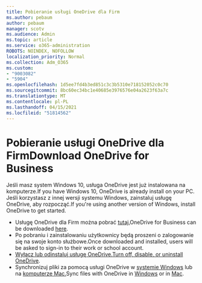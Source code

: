 ```yaml
---
title: Pobieranie usługi OneDrive dla Firm
ms.author: pebaum
author: pebaum
manager: scotv
ms.audience: Admin
ms.topic: article
ms.service: o365-administration
ROBOTS: NOINDEX, NOFOLLOW
localization_priority: Normal
ms.collection: Adm_O365
ms.custom:
- "9003082"
- "5904"
ms.openlocfilehash: 1d5ee7fd4b3ed851c3c3b5310e718152052c0c70
ms.sourcegitcommit: 8bc60ec34bc1e40685e3976576e04a2623f63a7c
ms.translationtype: MT
ms.contentlocale: pl-PL
ms.lasthandoff: 04/15/2021
ms.locfileid: "51814562"
---
```

# <a name="download-onedrive-for-business"></a><span data-ttu-id="b6f0a-102">Pobieranie usługi OneDrive dla Firm</span><span class="sxs-lookup"><span data-stu-id="b6f0a-102">Download OneDrive for Business</span></span>

<span data-ttu-id="b6f0a-103">Jeśli masz system Windows 10, usługa OneDrive jest już instalowana na komputerze.</span><span class="sxs-lookup"><span data-stu-id="b6f0a-103">If you have Windows 10, OneDrive is already install on your PC.</span></span> <span data-ttu-id="b6f0a-104">Jeśli korzystasz z innej wersji systemu Windows, zainstaluj usługę OneDrive, aby rozpocząć.</span><span class="sxs-lookup"><span data-stu-id="b6f0a-104">If you're using another version of Windows, install OneDrive to get started.</span></span>

- <span data-ttu-id="b6f0a-105">Usługę OneDrive dla Firm można pobrać [tutaj.](https://www.microsoft.com/microsoft-365/onedrive/download)</span><span class="sxs-lookup"><span data-stu-id="b6f0a-105">OneDrive for Business can be downloaded  [here](https://www.microsoft.com/microsoft-365/onedrive/download).</span></span>
- <span data-ttu-id="b6f0a-106">Po pobraniu i zainstalowaniu użytkownicy będą proszeni o zalogowanie się na swoje konto służbowe.</span><span class="sxs-lookup"><span data-stu-id="b6f0a-106">Once downloaded and installed, users will be asked to sign-in to their work or school account.</span></span>
- <span data-ttu-id="b6f0a-107">[Wyłącz lub odinstaluj usługę OneDrive.](https://support.microsoft.com/office/turn-off-disable-or-uninstall-onedrive-f32a17ce-3336-40fe-9c38-6efb09f944b0)</span><span class="sxs-lookup"><span data-stu-id="b6f0a-107">[Turn off, disable, or uninstall OneDrive](https://support.microsoft.com/office/turn-off-disable-or-uninstall-onedrive-f32a17ce-3336-40fe-9c38-6efb09f944b0).</span></span>
- <span data-ttu-id="b6f0a-108">Synchronizuj pliki za pomocą usługi OneDrive w [systemie Windows](https://support.microsoft.com/office/615391c4-2bd3-4aae-a42a-858262e42a49) lub na [komputerze Mac.](https://support.microsoft.com/office/d11b9f29-00bb-4172-be39-997da46f913f)</span><span class="sxs-lookup"><span data-stu-id="b6f0a-108">Sync files with OneDrive in [Windows](https://support.microsoft.com/office/615391c4-2bd3-4aae-a42a-858262e42a49) or in [Mac](https://support.microsoft.com/office/d11b9f29-00bb-4172-be39-997da46f913f).</span></span>
